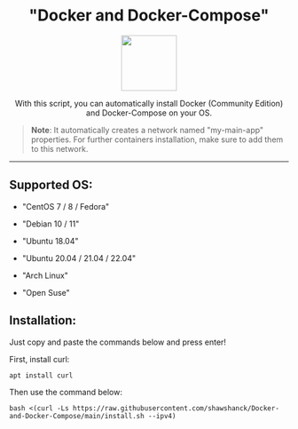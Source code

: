 <h1 align="center">"Docker and Docker-Compose"</h1>

<p align="center">
<img src="https://cdn-images.imagevenue.com/e7/80/31/ME16PVAZ_o.png" width="100">
<br>
</p>

<p align="center">With this script, you can automatically install Docker (Community Edition) and Docker-Compose on your OS.</p>

>**Note**: It automatically creates a network named "my-main-app" properties. For further containers installation, make sure to add them to this network.

<hr>

<h2>Supported OS:</h2>

* "CentOS 7 / 8 / Fedora"

* "Debian 10 / 11"

* "Ubuntu 18.04"

* "Ubuntu 20.04 / 21.04 / 22.04"

* "Arch Linux"

* "Open Suse"

<h2>Installation:</h2>

Just copy and paste the commands below and press enter!

First, install curl:

```
apt install curl
```
Then use the command below:

```
bash <(curl -Ls https://raw.githubusercontent.com/shawshanck/Docker-and-Docker-Compose/main/install.sh --ipv4)
```


